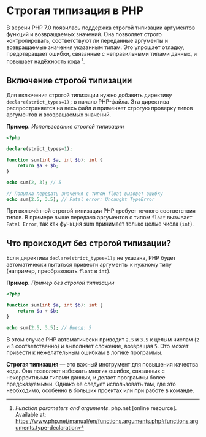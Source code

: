 # Строгая типизация в PHP

В версии PHP 7.0 появилась поддержка строгой типизации аргументов функций и возвращаемых значений. Она позволяет строго контролировать, соответствуют ли переданные аргументы и возвращаемые значения указанным типам. Это упрощает отладку, предотвращает ошибки, связанные с неправильными типами данных, и повышает надёжность кода [^1].

## Включение строгой типизации

Для включения строгой типизации нужно добавить директиву `declare(strict_types=1);` в начало PHP-файла. Эта директива распространяется на весь файл и применяет строгую проверку типов аргументов и возвращаемых значений.

**Пример.** _Использование строгой типизации_

```php
<?php

declare(strict_types=1);

function sum(int $a, int $b): int {
    return $a + $b;
}

echo sum(2, 3); // 5

// Попытка передать значения с типом float вызовет ошибку
echo sum(2.5, 3.5); // Fatal error: Uncaught TypeError
```

При включённой строгой типизации PHP требует точного соответствия типов. В примере выше передача аргументов с типом `float` вызывает `Fatal Error`, так как функция sum принимает только целые числа (`int`).

## Что происходит без строгой типизации?

Если директива `declare(strict_types=1);` не указана, PHP будет автоматически пытаться привести аргументы к нужному типу (например, преобразовать `float` в `int`).

**Пример.** _Пример без строгой типизации_

```php
<?php

function sum(int $a, int $b): int {
    return $a + $b;
}

echo sum(2.5, 3.5); // Вывод: 5
```

В этом случае PHP автоматически приводит `2.5` и `3.5` к целым числам (`2` и `3` соответственно) и выполняет сложение, возвращая `5`. Это может привести к нежелательным ошибкам в логике программы.

**Строгая типизация** — это важный инструмент для повышения качества кода. Она позволяет избежать многих ошибок, связанных с некорректными типами данных, и делает программы более предсказуемыми. Однако её следует использовать там, где это необходимо, особенно в больших проектах или при работе в команде.

[^1]: _Function parameters and arguments_. php.net [online resource]. Available at: https://www.php.net/manual/en/functions.arguments.php#functions.arguments.type-declaration